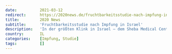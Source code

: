 ```yaml
---
date:          2021-03-12
redirect:      https://2020news.de/fruchtbarkeitsstudie-nach-impfung-in-israel/
title:         2020 News
subtitle:      'Fruchtbarkeitsstudie nach Impfung in Israel'
description:   'In der größten Klink in Israel – dem Sheba Medical Center – läuft seit Februar 2021 eine bemerkenswerte klinische Beobachtungsstudie. Beobachtet werden die Auswirkungen der COVID19-mRNA-Impfstoffe von BioNTech/Pfizer und Moderna auf die Eierstockreserve von Frauen. Die Eierstockreserve ist die Fähigkeit des Eierstocks zur Bereitstellung befruchtungsfähiger Eizellen. An der Studie können bis zu 200 gebärfähige Frauen […]'
country:       IL
categories:    [Impfung, Studie]
tags:          []
---
```

